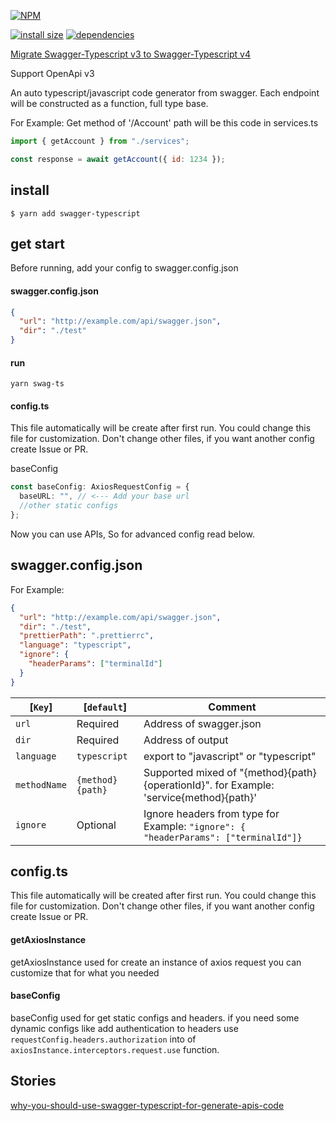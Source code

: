 [![NPM](https://nodei.co/npm/swagger-typescript.png)](https://nodei.co/npm/swagger-typescript/)

[![install size](https://packagephobia.now.sh/badge?p=swagger-typescript)](https://packagephobia.now.sh/result?p=swagger-typescript) [![dependencies](https://david-dm.org/hosseinmd/swagger-typescript.svg)](https://david-dm.org/hosseinmd/swagger-typescript.svg)

[Migrate Swagger-Typescript v3 to Swagger-Typescript v4](https://github.com/hosseinmd/swagger-typescript/blob/master/migrateToV4.md)

Support OpenApi v3

An auto typescript/javascript code generator from swagger.
Each endpoint will be constructed as a function, full type base.

For Example:
Get method of '/Account' path will be this code in services.ts

```js
import { getAccount } from "./services";

const response = await getAccount({ id: 1234 });
```

## install

`$ yarn add swagger-typescript`

## get start

Before running, add your config to swagger.config.json

#### swagger.config.json

```json
{
  "url": "http://example.com/api/swagger.json",
  "dir": "./test"
}
```

#### run

```
yarn swag-ts
```

#### config.ts

This file automatically will be create after first run. You could change this file for customization. Don't change other files, if you want another config create Issue or PR.

baseConfig

```ts
const baseConfig: AxiosRequestConfig = {
  baseURL: "", // <--- Add your base url
  //other static configs
};
```

Now you can use APIs, So for advanced config read below.

## swagger.config.json

For Example:

```json
{
  "url": "http://example.com/api/swagger.json",
  "dir": "./test",
  "prettierPath": ".prettierrc",
  "language": "typescript",
  "ignore": {
    "headerParams": ["terminalId"]
  }
}
```

| [`Key`]      | [`default`]      | Comment                                                                                |
| ------------ | ---------------- | -------------------------------------------------------------------------------------- |
| `url`        | Required         | Address of swagger.json                                                                |
| `dir`        | Required         | Address of output                                                                      |
| `language`   | `typescript`     | export to "javascript" or "typescript"                                                 |
| `methodName` | `{method}{path}` | Supported mixed of "{method}{path}{operationId}". for Example: 'service{method}{path}' |
| `ignore`     | Optional         | Ignore headers from type for Example: `"ignore": { "headerParams": ["terminalId"]} `   |

## config.ts

This file automatically will be created after first run. You could change this file for customization. Don't change other files, if you want another config create Issue or PR.

#### getAxiosInstance

getAxiosInstance used for create an instance of axios request you can customize that for what you needed

#### baseConfig

baseConfig used for get static configs and headers. if you need some dynamic configs like add authentication to headers use `requestConfig.headers.authorization` into of `axiosInstance.interceptors.request.use` function.

## Stories

[why-you-should-use-swagger-typescript-for-generate-apis-code](https://medium.com/@hosseinm.developer/why-you-should-use-swagger-typescript-for-generate-apis-code-63eb8623fef8?source=friends_link&sk=2aa0e2d30b3be158d18c1feb4e12d4a6)


